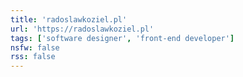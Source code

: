 ```yaml
---
title: 'radoslawkoziel.pl'
url: 'https://radoslawkoziel.pl'
tags: ['software designer', 'front-end developer']
nsfw: false
rss: false
---
```

